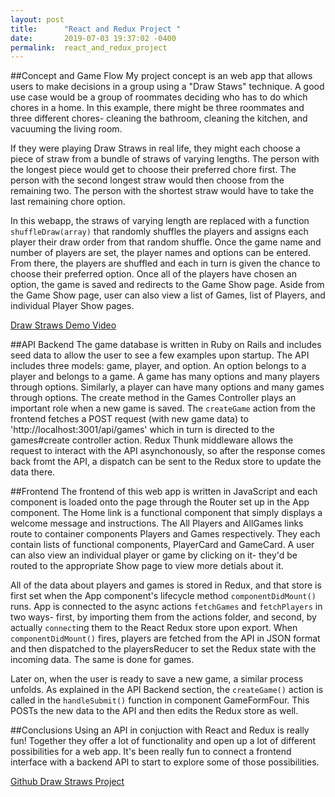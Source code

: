```yaml
---
layout: post
title:      "React and Redux Project "
date:       2019-07-03 19:37:02 -0400
permalink:  react_and_redux_project
---
```



##Concept and Game Flow 
My project concept is an web app that allows users to make decisions in a group using a "Draw Staws" technique. A good use case would be a group of roommates deciding who has to do which chores in a home. In this example, there might be three roommates and three different chores- cleaning the bathroom, cleaning the kitchen, and vacuuming the living room. 

If they were playing Draw Straws in real life, they might each choose a piece of straw from a bundle of straws of varying lengths. The person with the longest piece would get to choose their preferred chore first. The person with the second longest straw would then choose from the remaining two. The person with the shortest straw would have to take the last remaining chore option. 

In this webapp, the straws of varying length are replaced with a function `shuffleDraw(array)` that randomly shuffles the players and assigns each player their draw order from that random shuffle. Once the game name and number of players are set, the player names and options can be entered. From there, the players are shuffled and each in turn is given the chance to choose their preferred option. Once all of the players have chosen an option, the game is saved and redirects to the Game Show page. Aside from the Game Show page, user can also view a list of Games, list of Players, and individual Player Show pages. 

[Draw Straws Demo Video](insert-video-url-here)

##API Backend
The game database is written in Ruby on Rails and includes seed data to allow the user to see a few examples upon startup. The API includes three models: game, player, and option. An option belongs to a player and belongs to a game. A game has many options and many players through options. Similarly, a player can have many options and many games through options. The create method in the Games Controller plays an important role when a new game is saved. The `createGame` action from the frontend fetches a POST request (with new game data) to 'http://localhost:3001/api/games'  which in turn is directed to the games#create controller action. Redux Thunk middleware allows the request to interact with the API asynchonously, so after the response comes back fromt the API, a dispatch can be sent to the Redux store to update the data there.

##Frontend
The frontend of this web app is written in JavaScript and each component is loaded onto the page through the Router set up in the App component. The Home link is a functional component that simply displays a welcome message and instructions. The All Players and AllGames links route to container components Players and Games respectively. They each contain lists of functional components, PlayerCard and GameCard. A user can also view an individual player or game by clicking on it- they'd be routed to the appropriate Show page to view more detials about it. 

All of the data about players and games is stored in Redux, and that store is first set when the App component's lifecycle method `componentDidMount()` runs. App is connected to the async actions `fetchGames` and `fetchPlayers` in two ways- first, by importing them from the actions folder, and second, by actually `connect`ing them to the React Redux store upon export. When `componentDidMount()` fires, players are fetched from the API in JSON format and then dispatched to the playersReducer to set the Redux state with the incoming data. The same is done for games. 

Later on, when the user is ready to save a new game, a similar process unfolds. As explained in the API Backend section, the `createGame()` action is called in the `handleSubmit()` function in component GameFormFour. This POSTs the new data to the API and then edits the Redux store as well. 

##Conclusions
Using an API in conjuction with React and Redux is really fun! Together they offer a lot of functionality and open up a lot of different possibilities for a web app. It's been really fun to connect a frontend interface with a backend API to start to explore some of those possibilities.  

[Github Draw Straws Project](https://github.com/abourke09/draw-straws)
